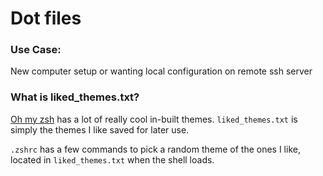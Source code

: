 # Dot files

### Use Case:
New computer setup or wanting local configuration on remote ssh server

### What is liked_themes.txt?
[Oh my zsh](https://github.com/robbyrussell/oh-my-zsh) has a lot of really cool in-built themes. 
`liked_themes.txt` is simply the themes I like saved for later use.

`.zshrc` has a few commands to pick a random theme of the ones I like,
located in `liked_themes.txt` when the shell loads.

